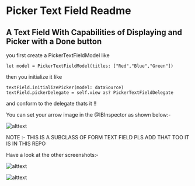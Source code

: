 # Picker Text Field Readme

## A Text Field With Capabilities of Displaying and Picker with a Done button

you first create a PickerTextFieldModel like

```
let model = PickerTextFieldModel(titles: ["Red","Blue","Green"])
```
then you initialize it like

```
textField.initializePicker(model: dataSource)
textField.pickerDelegate = self.view as? PickerTextFieldDelegate
```
and conform to the delegate thats it !!

You can set your arrow image in the @IBInspector as shown below:-

![alttext](https://github.com/iThink32/TextField-Popup-Picker/blob/master/Screen%20Shot%202018-01-19%20at%203.45.46%20PM.png)

NOTE :- THIS IS A SUBCLASS OF FORM TEXT FIELD PLS ADD THAT TOO IT IS IN THIS REPO

Have a look at the other screenshots:-

![alttext](https://github.com/iThink32/TextField-Popup-Picker/blob/master/Screen%20Shot%202018-01-19%20at%203.46.35%20PM.png)

![alttext](https://github.com/iThink32/TextField-Popup-Picker/blob/master/Screen%20Shot%202018-01-19%20at%203.46.56%20PM.png)


